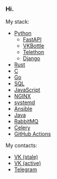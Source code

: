 ### Hi.

My stack:
* [Python](https://python.org)
    + [FastAPI](https://fastapi.tiangolo.com/)
    + [VKBottle](https://github.com/vkbottle/vkbottle)
    + [Telethon](https://github.com/LonamiWebs/Telethon)
    + [Django](https://djangoproject.com/)
* [Rust](https://rust-lang.org)
* [C](https://wikipedia.org/wiki/C_(programming_language))
* [Go](https://go.dev)
* [SQL](https://w3schools.com/sql/sql_intro.asp)
* [JavaScript](https://javascript.info/intro)
* [NGINX](https://www.nginx.com/)
* [systemd](https://en.wikipedia.org/wiki/Systemd)
* [Ansible](https://www.ansible.com/)
* [Java](https://www.java.com/en/download/help/whatis_java.html)
* [RabbitMQ](https://www.rabbitmq.com/)
* [Celery](https://docs.celeryq.dev/en/stable/)
* [GitHub Actions](https://docs.github.com/en/actions)

My contacts:
* [VK (stale)](https://vk.com/megahomyak)
* [VK (active)](https://vk.com/nehomyak)
* [Telegram](https://t.me/megahomyak)
